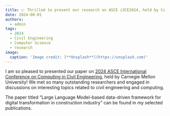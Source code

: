 ```yaml
---
title: 📈 Thrilled to present our research on ASCE i3CE2024, held by Carneige Mellon University!
date: 2024-08-01
authors:
  - admin
tags:
  - 2024
  - Civil Engineering
  - Computer Science
  - research
image:
  caption: 'Image credit: [**Unsplash**](https://unsplash.com)'
---
```


I am so pleased to presented our paper on [2024 ASCE International Conference on Computing in Civil Engineering](https://www.cmu.edu/cee/i3ce2024/index.html), held by Carnegie Mellon University! We met so many outstanding researchers and engaged in discussions on interesting topics related to civil engineering and computing.

The paper titled “Large Language Model-based data-driven framework for digital transformation in construction industry” can be found in my selected publications.


